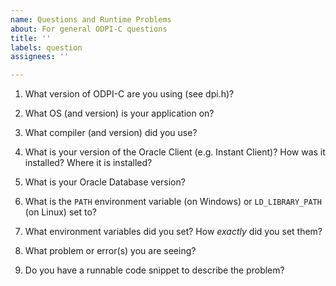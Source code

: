 ```yaml
---
name: Questions and Runtime Problems
about: For general ODPI-C questions
title: ''
labels: question
assignees: ''

---
```


<!--

Thank you for using ODPI-C.

Review the user manual: https://oracle.github.io/odpi/doc/index.html

Please answer these questions so we can help you.

Use Markdown syntax, see https://help.github.com/github/writing-on-github/basic-writing-and-formatting-syntax

GitHub issues that are not updated for a month may be automatically closed.  Feel free to update them at any time.

-->

1. What version of ODPI-C are you using (see dpi.h)?

2. What OS (and version) is your application on?

3. What compiler (and version) did you use?

4. What is your version of the Oracle Client (e.g. Instant Client)?  How was it installed?  Where it is installed?

5. What is your Oracle Database version?

6. What is the `PATH` environment variable (on Windows) or `LD_LIBRARY_PATH` (on Linux) set to?

7. What environment variables did you set?  How *exactly* did you set them?

8. What problem or error(s) you are seeing?

9. Do you have a runnable code snippet to describe the problem?

<!--

Use a gist for long code, see https://gist.github.com/

Or format code by using three backticks on a line before and after code snippets, for example:

```
#include <stdio.h>
```
-->
